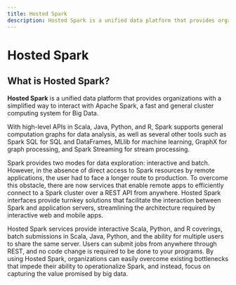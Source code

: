 ```yaml
---
title: Hosted Spark
description: Hosted Spark is a unified data platform that provides organizations with a simplified way to interact with Apache Spark, a fast and general cluster computing system for Big Data.
---
```


# Hosted Spark

## What is Hosted Spark?

**Hosted Spark** is a unified data platform that provides organizations with a simplified way to interact with Apache Spark, a fast and general cluster computing system for Big Data.

With high-level APIs in Scala, Java, Python, and R, Spark supports general computation graphs for data analysis, as well as several other tools such as Spark SQL for SQL and DataFrames, MLlib for machine learning, GraphX for graph processing, and Spark Streaming for stream processing.

Spark provides two modes for data exploration: interactive and batch. However, in the absence of direct access to Spark resources by remote applications, the user had to face a longer route to production. To overcome this obstacle, there are now services that enable remote apps to efficiently connect to a Spark cluster over a REST API from anywhere. Hosted Spark interfaces provide turnkey solutions that facilitate the interaction between Spark and application servers, streamlining the architecture required by interactive web and mobile apps.

Hosted Spark services provide interactive Scala, Python, and R coverings, batch submissions in Scala, Java, Python, and the ability for multiple users to share the same server. Users can submit jobs from anywhere through REST, and no code change is required to be done to your programs. By using Hosted Spark, organizations can easily overcome existing bottlenecks that impede their ability to operationalize Spark, and instead, focus on capturing the value promised by big data.
